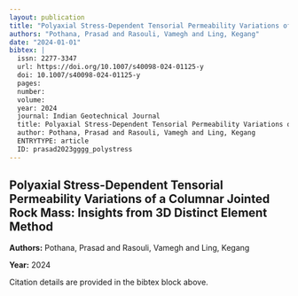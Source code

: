 ```yaml
---
layout: publication
title: "Polyaxial Stress-Dependent Tensorial Permeability Variations of a Columnar Jointed Rock Mass: Insights from 3D Distinct Element Method"
authors: "Pothana, Prasad and Rasouli, Vamegh and Ling, Kegang"
date: "2024-01-01"
bibtex: |
  issn: 2277-3347
  url: https://doi.org/10.1007/s40098-024-01125-y
  doi: 10.1007/s40098-024-01125-y
  pages: 
  number: 
  volume: 
  year: 2024
  journal: Indian Geotechnical Journal
  title: Polyaxial Stress-Dependent Tensorial Permeability Variations of a Columnar Jointed Rock Mass: Insights from 3D Distinct Element Method
  author: Pothana, Prasad and Rasouli, Vamegh and Ling, Kegang
  ENTRYTYPE: article
  ID: prasad2023gggg_polystress
---
```


## Polyaxial Stress-Dependent Tensorial Permeability Variations of a Columnar Jointed Rock Mass: Insights from 3D Distinct Element Method

**Authors:** Pothana, Prasad and Rasouli, Vamegh and Ling, Kegang

**Year:** 2024

Citation details are provided in the bibtex block above.

